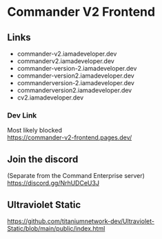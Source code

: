 # Commander V2 Frontend
## **Links**
- commander-v2.iamadeveloper.dev  
- commanderv2.iamadeveloper.dev  
- commander-version-2.iamadeveloper.dev  
- commander-version2.iamadeveloper.dev  
- commanderversion-2.iamadeveloper.dev  
- commanderversion2.iamadeveloper.dev  
- cv2.iamadeveloper.dev  
### **Dev Link**  
  Most likely blocked  
  https://commander-v2-frontend.pages.dev/

  ## Join the discord
(Separate from the Command Enterprise server)  
https://discord.gg/NrhUDCeU3J  

## Ultraviolet Static
https://github.com/titaniumnetwork-dev/Ultraviolet-Static/blob/main/public/index.html  
